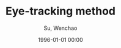 ---
layout: post
title: Eye-tracking method

date: 1996-01-01 00:00
author: Su, Wenchao
tags: ["experimental procedure","experimental stimuli","eye-tracking method","indicators of research questions","lmer"]
link: https://doi.org/10.1007/978-981-15-5675-3_4

year: 2020
---